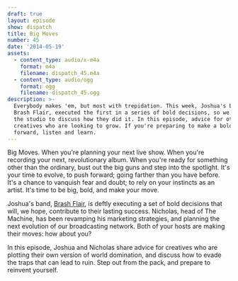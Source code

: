 ```yaml
---
draft: true
layout: episode
show: dispatch
title: Big Moves
number: 45
date: '2014-05-19'
assets:
  - content_type: audio/x-m4a
    format: m4a
    filename: dispatch_45.m4a
  - content_type: audio/ogg
    format: ogg
    filename: dispatch_45.ogg
description: >-
  Everybody makes 'em, but most with trepidation. This week, Joshua's band,
  Brash Flair, executed the first in a series of bold decisions, so we visited
  the studio to discuss how they did it. In this episode, advice for other
  creatives who are looking to grow. If you're preparing to make a bold step
  forward, listen and learn.
---
```

Big Moves. When you're planning your next live show. When you're recording your next, revolutionary album. When you're ready for something other than the ordinary, bust out the big guns and step into the spotlight. It's your time to evolve, to push forward; going farther than you have before. It's a chance to vanquish fear and doubt; to rely on your instincts as an artist. It's time to be big, bold, and make your move.

Joshua's band, [Brash Flair](http://brashflair.com), is deftly executing a set of bold decisions that will, we hope, contribute to their lasting success. Nicholas, head of The Machine, has been revamping his marketing strategies, and planning the next evolution of our broadcasting network. Both of your hosts are making their moves: how about you?

In this episode, Joshua and Nicholas share advice for creatives who are plotting their own version of world domination, and discuss how to evade the traps that can lead to ruin. Step out from the pack, and prepare to reinvent yourself.

